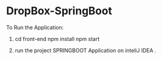 # DropBox-SpringBoot

To Run the Application:

1. cd front-end
   npm install
   npm start

2. run the project SPRINGBOOT Application on inteliJ IDEA .
   
